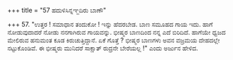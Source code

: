 +++
title = "57 ಹದುಳಿಸಿನ್ನಞ್ಜದಿರು ಬಾಣೌ"

+++
57. "ಉತ್ತರ ! ಸಮಾಧಾನ ತಂದುಕೋ ! ಇನ್ನು ಹೆದರಬೇಡ. ಬಾಣ ಸಮೂಹದ ಗಾಯ ಇದು. ಹಾಗೆ ನೋಡುವುದಾದರೆ ನೋಡು ನನಗಾಗಿರುವ ಗಾಯವನ್ನು. ಭೀಷ್ಮರ ಬಾಣದಿಂದ ನನ್ನ ಎದೆ ಬಿರಿದಿದೆ. ಹಾಗೆಯೇ ಧ್ವಜದ ಮೇಲಿರುವ ಹನುಮಂತ ಕೂಡ ಕಿರುಚುತ್ತಿದ್ದಾನೆ. ಏಕೆ ಗೊತ್ತೆ ? ಭೀಷ್ಮರ ಬಾಣಗಳು ಅವನ ವಜ್ರಮಯ ದೇಹದಲ್ಲೇ ನಟ್ಟುಕೊಂಡಿವೆ. ಈ ಭೀಷ್ಮರು ಮುನಿದರೆ ಸಾಕ್ಷಾತ್ ರುದ್ರನೇ ಬೇರೆಯಲ್ಲ !" ಎಂದು ಅರ್ಜುನ ಹೇಳಿದ.